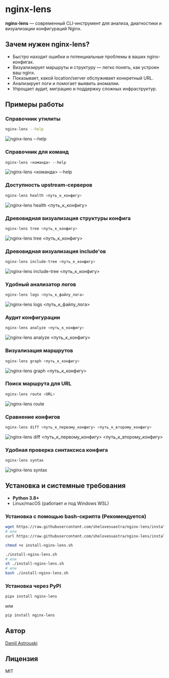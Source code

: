 # nginx-lens

**nginx-lens** — современный CLI-инструмент для анализа, диагностики и визуализации конфигураций Nginx.

## Зачем нужен nginx-lens?

- Быстро находит ошибки и потенциальные проблемы в ваших nginx-конфигах.
- Визуализирует маршруты и структуру — легко понять, как устроен ваш nginx.
- Показывает, какой location/server обслуживает конкретный URL.
- Анализирует логи и помогает выявить аномалии.
- Упрощает аудит, миграцию и поддержку сложных инфраструктур.

## Примеры работы

### Справочник утилиты
```bash
nginx-lens --help
```

![nginx-lens --help](docs/main-help.jpeg)

### Справочник для команд
```bash
nginx-lens <команда> --help
```

![nginx-lens <команда> --help](docs/command-help.jpeg)

### Доступность upstream-серверов
```bash
nginx-lens health <путь_к_конфигу>
```

![nginx-lens health <путь_к_конфигу>](docs/example-health.jpeg)

### Древовидная визуализация структуры конфига
```bash
nginx-lens tree <путь_к_конфигу>
```

![nginx-lens tree <путь_к_конфигу>](docs/example-tree.jpeg)

### Древовидная визуализация include'ов
```bash
nginx-lens include-tree <путь_к_конфигу>
```

![nginx-lens include-tree <путь_к_конфигу>](docs/example-include-tree.jpeg)

### Удобный анализатор логов
```bash
nginx-lens logs <путь_к_файлу_лога>
```

![nginx-lens logs <путь_к_файлу_лога>](docs/example-logs.jpeg)

### Аудит конфигурации
```bash
nginx-lens analyze <путь_к_конфигу>
```

![nginx-lens analyze <путь_к_конфигу>](docs/example-analyze.jpeg)

### Визуализация маршрутов
```bash
nginx-lens graph <путь_к_конфигу>
```

![nginx-lens graph <путь_к_конфигу>](docs/example-graph.jpeg)

### Поиск маршрута для URL
```bash
nginx-lens route <URL>
```

![nginx-lens route <URL>](docs/example-route.png)

### Сравнение конфигов
```bash
nginx-lens diff <путь_к_первому_конфигу> <путь_к_второму_конфигу>
```

![nginx-lens diff <путь_к_первому_конфигу> <путь_к_второму_конфигу>](docs/example-diff.jpeg)

### Удобная проверка синтаксиса конфига
```bash
nginx-lens syntax
```

![nginx-lens syntax](docs/example-syntax.jpeg)


## Установка и системные требования

- **Python 3.8+**
- Linux/macOS (работает и под Windows WSL)

### Установка с помощью bash-скрипта (Рекомендуется)

```bash
wget https://raw.githubusercontent.com/shelovesuastra/nginx-lens/install-nginx-lens.sh
# или
curl https://raw.githubusercontent.com/shelovesuastra/nginx-lens/install-nginx-lens.sh

chmod +x install-nginx-lens.sh

./install-nginx-lens.sh
# или
sh ./install-nginx-lens.sh
# или
bash ./install-nginx-lens.sh
```

### Установка через PyPI

```bash
pipx install nginx-lens
```
или
```bash
pip install nginx-lens
```

## Автор

[Daniil Astrouski](https://github.com/shelovesuastra)

## Лицензия

MIT